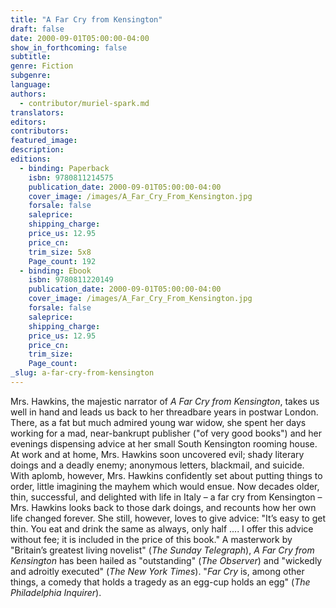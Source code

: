 ```yaml
---
title: "A Far Cry from Kensington"
draft: false
date: 2000-09-01T05:00:00-04:00
show_in_forthcoming: false
subtitle:
genre: Fiction
subgenre:
language:
authors:
  - contributor/muriel-spark.md
translators:
editors:
contributors:
featured_image:
description:
editions:
  - binding: Paperback
    isbn: 9780811214575
    publication_date: 2000-09-01T05:00:00-04:00
    cover_image: /images/A_Far_Cry_From_Kensington.jpg
    forsale: false
    saleprice:
    shipping_charge:
    price_us: 12.95
    price_cn:
    trim_size: 5x8
    Page_count: 192
  - binding: Ebook
    isbn: 9780811220149
    publication_date: 2000-09-01T05:00:00-04:00
    cover_image: /images/A_Far_Cry_From_Kensington.jpg
    forsale: false
    saleprice:
    shipping_charge:
    price_us: 12.95
    price_cn:
    trim_size:
    Page_count:
_slug: a-far-cry-from-kensington
---
```


Mrs. Hawkins, the majestic narrator of _A Far Cry from Kensington_, takes us well in hand and leads us back to her threadbare years in postwar London. There, as a fat but much admired young war widow, she spent her days working for a mad, near-bankrupt publisher ("of very good books") and her evenings dispensing advice at her small South Kensington rooming house. At work and at home, Mrs. Hawkins soon uncovered evil; shady literary doings and a deadly enemy; anonymous letters, blackmail, and suicide. With aplomb, however, Mrs. Hawkins confidently set about putting things to order, little imagining the mayhem which would ensue. Now decades older, thin, successful, and delighted with life in Italy – a far cry from Kensington – Mrs. Hawkins looks back to those dark doings, and recounts how her own life changed forever. She still, however, loves to give advice: "It’s easy to get thin. You eat and drink the same as always, only half .... I offer this advice without fee; it is included in the price of this book." A masterwork by "Britain’s greatest living novelist" (_The Sunday Telegraph_), _A Far Cry from Kensington_ has been hailed as "outstanding" (_The Observer_) and "wickedly and adroitly executed" (_The New York Times_). "_Far Cry_ is, among other things, a comedy that holds a tragedy as an egg-cup holds an egg" (_The Philadelphia Inquirer_).

